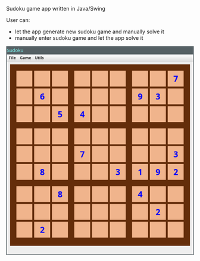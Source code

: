 Sudoku game app written in Java/Swing

User can:

* let the app generate new sudoku game and manually solve it
* manually enter sudoku game and let the app solve it

![screenshot](screenshot.png)
